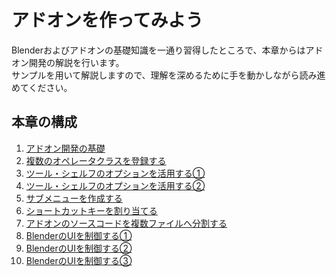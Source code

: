 <div id="ch_title_img_2"></div>

<div id="ch_title_text"></div>

# アドオンを作ってみよう

<div id="ch_body"></div>

Blenderおよびアドオンの基礎知識を一通り習得したところで、本章からはアドオン開発の解説を行います。  
サンプルを用いて解説しますので、理解を深めるために手を動かしながら読み進めてください。

<div id="space_chapter_before_toc"></div>


<div id="ch_toc_title"></div>

## 本章の構成

<div id="ch_toc"></div>

1. [アドオン開発の基礎](01_Basic_of_Add-on_Development.md)
2. [複数のオペレータクラスを登録する](02_Register_Multiple_Operation_Classes.md)
3. [ツール・シェルフのオプションを活用する①](03_Use_Property_on_Tool_Shelf_1.md)
4. [ツール・シェルフのオプションを活用する②](04_Use_Property_on_Tool_Shelf_2.md)
5. [サブメニューを作成する](05_Create_Sub-menu.md)
6. [ショートカットキーを割り当てる](06_Allocate_Shortcut_Keys.md)
7. [アドオンのソースコードを複数ファイルへ分割する](07_Divide_Add-on_Source_into_Multiple_Files.md)
8. [BlenderのUIを制御する①](08_Control_Blender_UI_1.md)
9. [BlenderのUIを制御する②](09_Control_Blender_UI_2.md)
10. [BlenderのUIを制御する③](10_Control_Blender_UI_3.md)

<div id="space_chapter_2"></div>
